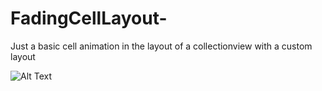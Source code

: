 # FadingCellLayout-
Just a basic cell animation in the layout of a collectionview with a custom layout

![Alt Text](http://oakmonttech.com/wp-content/uploads/2016/12/FadingGif.gif)

